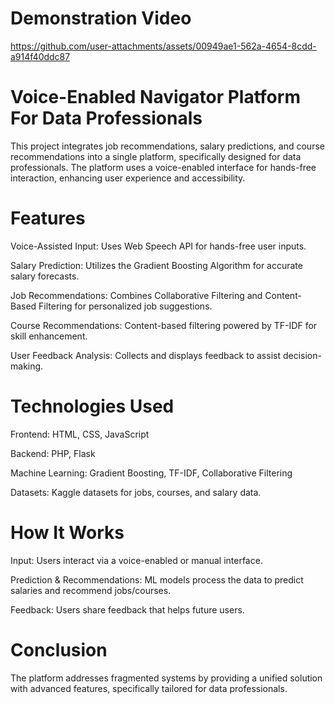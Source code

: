 # Demonstration Video

https://github.com/user-attachments/assets/00949ae1-562a-4654-8cdd-a914f40ddc87

# Voice-Enabled Navigator Platform For Data Professionals

This project integrates job recommendations, salary predictions, and course recommendations into a single platform, specifically designed for data professionals. 
The platform uses a voice-enabled interface for hands-free interaction, enhancing user experience and accessibility.

# Features

Voice-Assisted Input: Uses Web Speech API for hands-free user inputs.

Salary Prediction: Utilizes the Gradient Boosting Algorithm for accurate salary forecasts.

Job Recommendations: Combines Collaborative Filtering and Content-Based Filtering for personalized job suggestions.

Course Recommendations: Content-based filtering powered by TF-IDF for skill enhancement.

User Feedback Analysis: Collects and displays feedback to assist decision-making.

# Technologies Used

Frontend: HTML, CSS, JavaScript

Backend: PHP, Flask

Machine Learning: Gradient Boosting, TF-IDF, Collaborative Filtering

Datasets: Kaggle datasets for jobs, courses, and salary data.

# How It Works

Input: Users interact via a voice-enabled or manual interface.

Prediction & Recommendations: ML models process the data to predict salaries and recommend jobs/courses.

Feedback: Users share feedback that helps future users.

# Conclusion

The platform addresses fragmented systems by providing a unified solution with advanced features, specifically tailored for data professionals.
 
